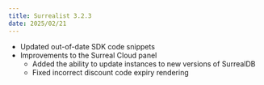 ```yaml
---
title: Surrealist 3.2.3
date: 2025/02/21
---
```


- Updated out-of-date SDK code snippets
- Improvements to the Surreal Cloud panel
	- Added the ability to update instances to new versions of SurrealDB
	- Fixed incorrect discount code expiry rendering